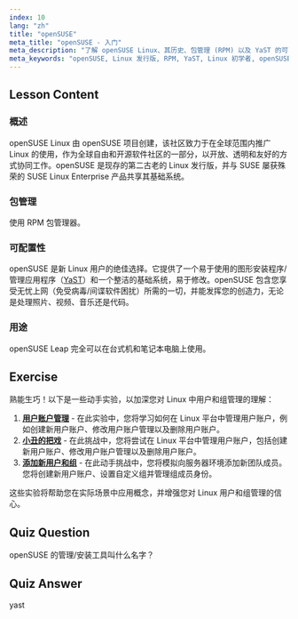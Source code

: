 ```yaml
---
index: 10
lang: "zh"
title: "openSUSE"
meta_title: "openSUSE - 入门"
meta_description: "了解 openSUSE Linux、其历史、包管理 (RPM) 以及 YaST 的可配置性。了解为什么 openSUSE 非常适合初学者。"
meta_keywords: "openSUSE, Linux 发行版, RPM, YaST, Linux 初学者, openSUSE 教程, Linux 指南"
---
```


## Lesson Content

### 概述

openSUSE Linux 由 openSUSE 项目创建，该社区致力于在全球范围内推广 Linux 的使用，作为全球自由和开源软件社区的一部分，以开放、透明和友好的方式协同工作。openSUSE 是现存的第二古老的 Linux 发行版，并与 SUSE 屡获殊荣的 SUSE Linux Enterprise 产品共享其基础系统。

### 包管理

使用 RPM 包管理器。

### 可配置性

openSUSE 是新 Linux 用户的绝佳选择。它提供了一个易于使用的图形安装程序/管理应用程序（[YaST](http://yast.github.io/)）和一个整洁的基础系统，易于修改。openSUSE 包含您享受无忧上网（免受病毒/间谍软件困扰）所需的一切，并能发挥您的创造力，无论是处理照片、视频、音乐还是代码。

### 用途

openSUSE Leap 完全可以在台式机和笔记本电脑上使用。

## Exercise

熟能生巧！以下是一些动手实验，以加深您对 Linux 中用户和组管理的理解：

1. **[用户账户管理](https://labex.io/zh/labs/linux-user-account-management-49)** - 在此实验中，您将学习如何在 Linux 平台中管理用户账户，例如创建新用户账户、修改用户账户管理以及删除用户账户。
2. **[小丑的把戏](https://labex.io/zh/labs/linux-the-joker-s-trick-270247)** - 在此挑战中，您将尝试在 Linux 平台中管理用户账户，包括创建新用户账户、修改用户账户管理以及删除用户账户。
3. **[添加新用户和组](https://labex.io/zh/labs/linux-add-new-user-and-group-17987)** - 在此动手挑战中，您将模拟向服务器环境添加新团队成员。您将创建新用户账户、设置自定义组并管理组成员身份。

这些实验将帮助您在实际场景中应用概念，并增强您对 Linux 用户和组管理的信心。

## Quiz Question

openSUSE 的管理/安装工具叫什么名字？

## Quiz Answer

yast
